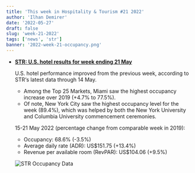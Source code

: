 ```yaml
---
title: 'This week in Hospitality & Tourism #21 2022'
author: 'Ilhan Demirer'
date: '2022-05-27'
draft: false
slug: 'week-21-2022'
tags: ['news', 'str']
banner: '2022-week-21-occupancy.png'
---
```


- **[STR: U.S. hotel results for week ending 21 May](https://str.com/press-release/str-us-hotel-results-week-ending-21-may)**

  U.S. hotel performance improved from the previous week, according to STR‘s latest data through 14 May.

  - Among the Top 25 Markets, Miami saw the highest occupancy increase over 2019 (+4.7% to 77.5%).
  - Of note, New York City saw the highest occupancy level for the week (89.4%), which was helped by both the New York University and Columbia University commencement ceremonies.

  15-21 May 2022 (percentage change from comparable week in 2019):

  - Occupancy: 68.6% (-3.5%)
  - Average daily rate (ADR): US$151.75 (+13.4%)
  - Revenue per available room (RevPAR): US$104.06 (+9.5%)

  ![STR Occupancy Data](/images/blogimages/2022-week-21-occupancy.png)
